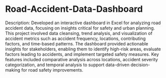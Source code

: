 # Road-Accident-Data-Dashboard
Description: Developed an interactive dashboard in Excel for analyzing road accident data, focusing on insights
critical for safety and urban planning. This project involved data cleansing, trend analysis, and visualization of accident metrics such as accident frequency, locations,
contributing factors, and time-based patterns. The dashboard provided actionable insights for stakeholders, enabling them to identify high-risk areas, evaluate factors leading to accidents, and 
implement targeted safety measures. Key features included comparative analysis across locations, accident severity categorization, and temporal analysis to support data-driven decision-making for road safety improvements.

